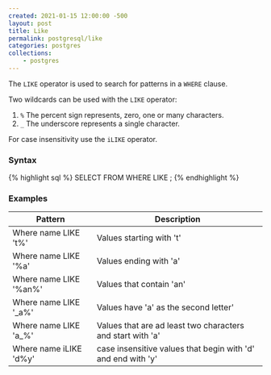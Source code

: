 ```yaml
---
created: 2021-01-15 12:00:00 -500
layout: post
title: Like
permalink: postgresql/like
categories: postgres
collections: 
    - postgres
---
```


The ```LIKE``` operator is used to search for patterns in a ```WHERE``` clause.

Two wildcards can be used with the ```LIKE``` operator:
1. ```%``` The percent sign represents, zero, one or many characters.
2. ```_``` The underscore represents a single character.

For case insensitivity use the ```iLIKE``` operator.

### Syntax

{% highlight sql %}
SELECT <columns> FROM <table-name> 
WHERE <column> LIKE <pattern>; 
{% endhighlight %}

### Examples

<table>
    <thead>
        <th>Pattern</th>
        <th>Description</th>
    </thead>
    <tbody>
        <tr>
            <td>Where name LIKE 't%'</td>
            <td>Values starting with 't'</td>
        </tr>
        <tr>
            <td>Where name LIKE '%a'</td>
            <td>Values ending with 'a'</td>
        </tr>
        <tr>
            <td>Where name LIKE '%an%'</td>
            <td>Values that contain 'an'</td>
        </tr>
        <tr>
            <td>Where name LIKE '_a%'</td>
            <td>Values have 'a' as the second letter'</td>
        </tr>
        <tr>
            <td>Where name LIKE 'a_%'</td>
            <td>Values that are ad least two characters and start with 'a'</td>
        </tr>
        <tr>
            <td>Where name iLIKE 'd%y'</td>
            <td>case insensitive values that begin with 'd' and end with 'y'</td>
        </tr>
    </tbody>
</table>